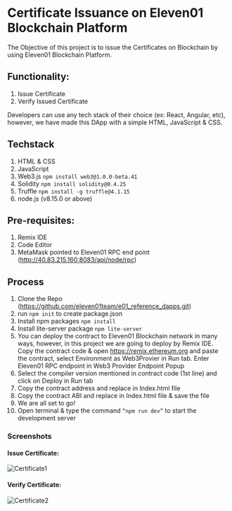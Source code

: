 # Certificate Issuance on Eleven01 Blockchain Platform

The Objective of this project is to issue the Certificates on Blockchain by using Eleven01 Blockchain Platform.

## Functionality:
1. Issue Certificate
2. Verify Issued Certificate

Developers can use any tech stack of their choice (ex: React, Angular, etc), however, we have made this DApp with a simple HTML, JavaScript & CSS.

## Techstack
1. HTML & CSS
2. JavaScript
3. Web3.js ```npm install web3@1.0.0-beta.41```
4. Solidity ```npm install solidity@0.4.25```
5. Truffle ```npm install -g truffle@4.1.15```
6. node.js (v8.15.0 or above)

## Pre-requisites:
1. Remix IDE
2. Code Editor
3. MetaMask pointed to Eleven01 RPC end point (http://40.83.215.160:8083/api/node/rpc)

## Process
1. Clone the Repo (https://github.com/eleven01team/e01_reference_dapps.git)
2. run ```npm init``` to create package.json
3. Install npm packages ```npm install```
4. Install lite-server package ```npm lite-server```
5. You can deploy the contract to Eleven01 Blockchain network in many ways, however, in this project we are going to deploy by Remix IDE. Copy the contract code & open https://remix.ethereum.org and paste the contract, select Environment as Web3Provier in Run tab. Enter Eleven01 RPC endpoint in Web3 Provider Endpoint Popup
6. Select the compiler version mentioned in contract code (1st line) and click on Deploy in Run tab
7. Copy the contract address and replace in Index.html file
8. Copy the contract ABI and replace in Index.html file & save the file
9. We are all set to go!
10.   Open terminal & type the command ```“npm run dev”``` to start the development server

### Screenshots

#### Issue Certificate:
![Certificate1](https://user-images.githubusercontent.com/46194208/55422750-5bf16b80-554a-11e9-91ad-547a32c7cd5c.PNG)

#### Verify Certificate:
![Certificate2](https://user-images.githubusercontent.com/46194208/55422826-8d6a3700-554a-11e9-8bb3-38e2176d7c3f.PNG)
